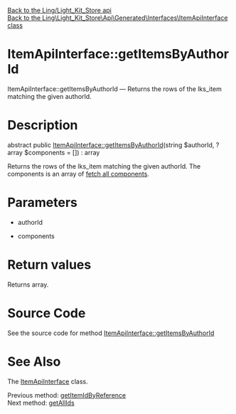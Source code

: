 [Back to the Ling/Light_Kit_Store api](https://github.com/lingtalfi/Light_Kit_Store/blob/master/doc/api/Ling/Light_Kit_Store.md)<br>
[Back to the Ling\Light_Kit_Store\Api\Generated\Interfaces\ItemApiInterface class](https://github.com/lingtalfi/Light_Kit_Store/blob/master/doc/api/Ling/Light_Kit_Store/Api/Generated/Interfaces/ItemApiInterface.md)


ItemApiInterface::getItemsByAuthorId
================



ItemApiInterface::getItemsByAuthorId — Returns the rows of the lks_item matching the given authorId.




Description
================


abstract public [ItemApiInterface::getItemsByAuthorId](https://github.com/lingtalfi/Light_Kit_Store/blob/master/doc/api/Ling/Light_Kit_Store/Api/Generated/Interfaces/ItemApiInterface/getItemsByAuthorId.md)(string $authorId, ?array $components = []) : array




Returns the rows of the lks_item matching the given authorId.
The components is an array of [fetch all components](https://github.com/lingtalfi/SimplePdoWrapper/blob/master/doc/pages/fetch-all-components.md).




Parameters
================


- authorId

    

- components

    


Return values
================

Returns array.








Source Code
===========
See the source code for method [ItemApiInterface::getItemsByAuthorId](https://github.com/lingtalfi/Light_Kit_Store/blob/master/Api/Generated/Interfaces/ItemApiInterface.php#L248-L248)


See Also
================

The [ItemApiInterface](https://github.com/lingtalfi/Light_Kit_Store/blob/master/doc/api/Ling/Light_Kit_Store/Api/Generated/Interfaces/ItemApiInterface.md) class.

Previous method: [getItemIdByReference](https://github.com/lingtalfi/Light_Kit_Store/blob/master/doc/api/Ling/Light_Kit_Store/Api/Generated/Interfaces/ItemApiInterface/getItemIdByReference.md)<br>Next method: [getAllIds](https://github.com/lingtalfi/Light_Kit_Store/blob/master/doc/api/Ling/Light_Kit_Store/Api/Generated/Interfaces/ItemApiInterface/getAllIds.md)<br>

